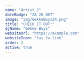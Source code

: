 ```yaml
---
name: "Artist 2"
dateBadge: "ZA 26 OKT"
image: "img/GekkeBoys24.png"
title: "CHECK IT OUT:"
djName: "Gekke Boys"
websiteUrl: "https://example.com"
websiteIcon: "fas fa-link"
order: 2
active: true
---
```

